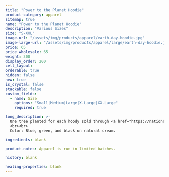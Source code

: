 ```yaml
---
title: "Power to the Planet Hoodie"
product-category: apparel
sitemap: true
name: "Power to the Planet Hoodie"
description: "Various Sizes"
size: "S-XXL"
image-url: "/assets/img/products/apparel/earth-day-hoodie.jpg"
image-large-url: "/assets/img/products/apparel/large/earth-day-hoodie.jpg"
price: 65
price_wholesale: 65
weight: 300
display_order: 200
cell_layout:
orderable: true
hidden: false
new: true
is_crystal: false
stackable: false
custom_fields:
  - name: Size
    options: "Small|Medium|Large|X-Large|XX-Large"
    required: true

long_description: >-
  One tree planted for each hoody sold through <a href="https://nationalforests.org" rel="noopener noreferrer">Nationalforests.org</a>. Organic U.S. cotton. Runs small (order a size up if needed).
  <br><br>
  Color: Blue, green, and black on natural cream.

ingredients: blank

product-notes: Apparel is run in limited batches.

history: blank

healing-properties: blank
---
```


